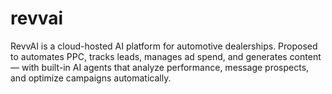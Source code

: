 # revvai
RevvAI is a cloud-hosted AI platform for automotive dealerships.
Proposed to automates PPC, tracks leads, manages ad spend, and generates content — with built-in AI agents that analyze performance, message prospects, and optimize campaigns automatically.
